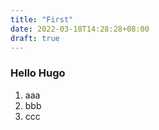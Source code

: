 ```yaml
---
title: "First"
date: 2022-03-18T14:28:28+08:00
draft: true
---
```


### Hello Hugo

 1. aaa
 1. bbb
 1. ccc
